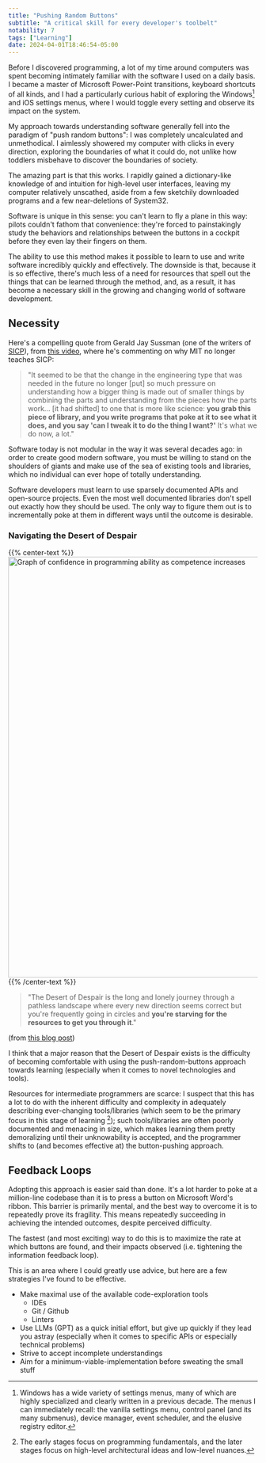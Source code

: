 ```yaml
---
title: "Pushing Random Buttons"
subtitle: "A critical skill for every developer's toolbelt"
notability: 7
tags: ["Learning"]
date: 2024-04-01T18:46:54-05:00
---
```


Before I discovered programming, a lot of my time around computers was spent becoming intimately familiar with the software I used on a daily basis.
I became a master of Microsoft Power-Point transitions, keyboard shortcuts of all kinds, and I had a particularly curious habit of exploring the Windows[^windows] and iOS settings menus, where I would toggle every setting and observe its impact on the system.

[^windows]: Windows has a wide variety of settings menus, many of which are highly specialized and clearly written in a previous decade.
The menus I can immediately recall: the vanilla settings menu, control panel (and its many submenus), device manager, event scheduler, and the elusive registry editor.

My approach towards understanding software generally fell into the paradigm of "push random buttons": I was completely uncalculated and unmethodical.
I aimlessly showered my computer with clicks in every direction, exploring the boundaries of what it could do, not unlike how toddlers misbehave to discover the boundaries of society.

The amazing part is that this works.
I rapidly gained a dictionary-like knowledge of and intuition for high-level user interfaces, leaving my computer relatively unscathed, aside from a few sketchily downloaded programs and a few near-deletions of System32.

Software is unique in this sense: you can't learn to fly a plane in this way: pilots couldn't fathom that convenience: they're forced to painstakingly study the behaviors and relationships between the buttons in a cockpit before they even lay their fingers on them.

The ability to use this method makes it possible to learn to use and write software incredibly quickly and effectively.
The downside is that, because it is so effective, there's much less of a need for resources that spell out the things that can be learned through the method, and, as a result, it has become a necessary skill in the growing and changing world of software development.

## Necessity

Here's a compelling quote from Gerald Jay Sussman (one of the writers of [SICP](https://en.wikipedia.org/wiki/Structure_and_Interpretation_of_Computer_Programs)), from [this video](https://www.youtube.com/watch?v=OgRFOjVzvm0), where he's commenting on why MIT no longer teaches SICP:

> "It seemed to be that the change in the engineering type that was needed in the future no longer [put] so much pressure on understanding how a bigger thing is made out of smaller things by combining the parts and understanding from the pieces how the parts work... [it had shifted] to one that is more like science: **you grab this piece of library, and you write programs that poke at it to see what it does, and you say 'can I tweak it to do the thing I want?'** It's what we do now, a lot."

Software today is not modular in the way it was several decades ago: in order to create good modern software, you must be willing to stand on the shoulders of giants and make use of the sea of existing tools and libraries, which no individual can ever hope of totally understanding.

Software developers must learn to use sparsely documented APIs and open-source projects.
Even the most well documented libraries don't spell out exactly how they should be used.
The only way to figure them out is to incrementally poke at them in different ways until the outcome is desirable.

### Navigating the Desert of Despair

{{% center-text %}}
<img src="/images/desert-of-despair.png" alt="Graph of confidence in programming ability as competence increases" width="850px"/>
{{% /center-text %}}

> "The Desert of Despair is the long and lonely journey through a pathless landscape where every new direction seems correct but you're frequently going in circles and **you're starving for the resources to get you through it**."

(from [this blog post](https://web.archive.org/web/20150207060837/http://www.vikingcodeschool.com/posts/why-learning-to-code-is-so-damn-hard))

I think that a major reason that the Desert of Despair exists is the difficulty of becoming comfortable with using the push-random-buttons approach towards learning (especially when it comes to novel technologies and tools).

Resources for intermediate programmers are scarce: I suspect that this has a lot to do with the inherent difficulty and complexity in adequately describing ever-changing tools/libraries (which seem to be the primary focus in this stage of learning [^early-later]); such tools/libraries are often poorly documented and menacing in size, which makes learning them pretty demoralizing until their unknowability is accepted, and the programmer shifts to (and becomes effective at) the button-pushing approach.

[^early-later]: The early stages focus on programming fundamentals, and the later stages focus on high-level architectural ideas and low-level nuances.

## Feedback Loops

Adopting this approach is easier said than done.
It's a lot harder to poke at a million-line codebase than it is to press a button on Microsoft Word's ribbon.
This barrier is primarily mental, and the best way to overcome it is to repeatedly prove its fragility.
This means repeatedly succeeding in achieving the intended outcomes, despite perceived difficulty.

The fastest (and most exciting) way to do this is to maximize the rate at which buttons are found, and their impacts observed (i.e. tightening the information feedback loop).

This is an area where I could greatly use advice, but here are a few strategies I've found to be effective.

- Make maximal use of the available code-exploration tools
    - IDEs
    - Git / Github
    - Linters
- Use LLMs (GPT) as a quick initial effort, but give up quickly if they lead you astray (especially when it comes to specific APIs or especially technical problems)
- Strive to accept incomplete understandings
- Aim for a minimum-viable-implementation before sweating the small stuff
